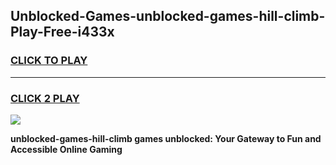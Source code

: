 
## Unblocked-Games-unblocked-games-hill-climb-Play-Free-i433x
<h3>
<a href="https://premium76.site?title=unblocked-games-hill-climb&ref=18A">CLICK TO PLAY</a></h3>
<hr>

<h3>
<a href="https://premium76.site?title=unblocked-games-hill-climb&ref=18A">CLICK 2 PLAY</a>
  
</h3>

<a href="https://premium76.site?title=unblocked-games-hill-climb&ref=18A"><img src="https://clearcache.store/games.png"></a>


**unblocked-games-hill-climb games unblocked: Your Gateway to Fun and Accessible Online Gaming**
